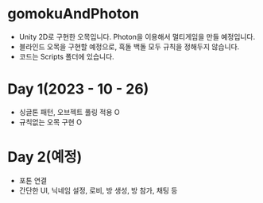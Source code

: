 # gomokuAndPhoton
- Unity 2D로 구현한 오목입니다. Photon을 이용해서 멀티게임을 만들 예정입니다.
- 블라인드 오목을 구현할 예정으로, 흑돌 백돌 모두 규칙을 정해두지 않습니다.
- 코드는 Scripts 폴더에 있습니다.

# Day 1(2023 - 10 - 26)
- 싱글톤 패턴, 오브젝트 풀링 적용 O
- 규칙없는 오목 구현 O

# Day 2(예정)
- 포톤 연결
- 간단한 UI, 닉네임 설정, 로비, 방 생성, 방 참가, 채팅 등
  
